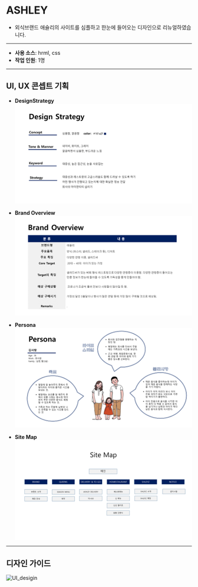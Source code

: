 # ASHLEY

- 외식브랜드 애슐리의 사이트를 심플하고 한눈에 들어오는 디자인으로 리뉴얼하였습니다.
---
- **사용 소스**: hrml, css
- **작업 인원**: 1명

---
## UI, UX 콘셉트 기획 
- **DesignStrategy**
![DesignStrategy](./UI,UX_concept_plan/DesignStrategy.PNG)

- **Brand Overview**
![BrandOverview](./UI,UX_concept_plan/BrandOverview.PNG)

- **Persona**
![Persona](./UI,UX_concept_plan/Persona.PNG)

- **Site Map**
![SiteMap](./UI,UX_concept_plan/SiteMap.PNG)

---
## 디자인 가이드
![UI_desigin](./UI,UX_concept_plan/UI_desigin.png)
